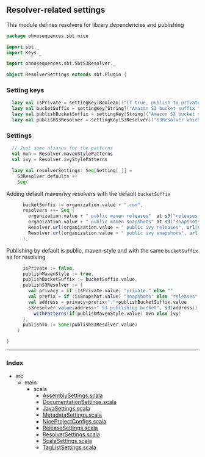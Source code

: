 ## Resolver-related settings

This module defines resolvers for library dependencies and publishing


```scala
package ohnosequences.sbt.nice

import sbt._
import Keys._

import ohnosequences.sbt.SbtS3Resolver._

object ResolverSettings extends sbt.Plugin {
```

### Setting keys

```scala
  lazy val isPrivate = settingKey[Boolean]("If true, publish to private S3 bucket, else to public")
  lazy val bucketSuffix = settingKey[String]("Amazon S3 bucket suffix for resolvers")
  lazy val publishBucketSuffix = settingKey[String]("Amazon S3 bucket suffix for publish-to resolver")
  lazy val publishS3Resolver = settingKey[S3Resolver]("S3Resolver which will be used in publishTo")
```

### Settings

```scala
  // Just some aliases for the patterns
  val mvn = Resolver.mavenStylePatterns
  val ivy = Resolver.ivyStylePatterns

  lazy val resolverSettings: Seq[Setting[_]] = 
    S3Resolver.defaults ++ 
    Seq(
```

Adding default maven/ivy resolvers with the default `bucketSuffix`

```scala
      bucketSuffix := organization.value + ".com",
      resolvers ++= Seq ( 
        organization.value + " public maven releases"  at s3("releases." + bucketSuffix.value).toHttp,
        organization.value + " public maven snapshots" at s3("snapshots." + bucketSuffix.value).toHttp,
        Resolver.url(organization.value + " public ivy releases", url(s3("releases." + bucketSuffix.value).toHttp))(ivy),
        Resolver.url(organization.value + " public ivy snapshots", url(s3("snapshots." + bucketSuffix.value).toHttp))(ivy)
      ),
```

Publishing by default is public, maven-style and with the same `bucketSuffix` as for resolving

```scala
      isPrivate := false,
      publishMavenStyle := true,
      publishBucketSuffix := bucketSuffix.value,
      publishS3Resolver := {
        val privacy = if (isPrivate.value) "private." else ""
        val prefix = if (isSnapshot.value) "snapshots" else "releases"
        val address = privacy+prefix+"."+publishBucketSuffix.value 
        s3resolver.value(address+" S3 publishing bucket", s3(address)).
          withPatterns(if(publishMavenStyle.value) mvn else ivy)
      },
      publishTo := Some(publishS3Resolver.value)
    )

}

```


------

### Index

+ src
  + main
    + scala
      + [AssemblySettings.scala][main/scala/AssemblySettings.scala]
      + [DocumentationSettings.scala][main/scala/DocumentationSettings.scala]
      + [JavaSettings.scala][main/scala/JavaSettings.scala]
      + [MetadataSettings.scala][main/scala/MetadataSettings.scala]
      + [NiceProjectConfigs.scala][main/scala/NiceProjectConfigs.scala]
      + [ReleaseSettings.scala][main/scala/ReleaseSettings.scala]
      + [ResolverSettings.scala][main/scala/ResolverSettings.scala]
      + [ScalaSettings.scala][main/scala/ScalaSettings.scala]
      + [TagListSettings.scala][main/scala/TagListSettings.scala]

[main/scala/AssemblySettings.scala]: AssemblySettings.scala.md
[main/scala/DocumentationSettings.scala]: DocumentationSettings.scala.md
[main/scala/JavaSettings.scala]: JavaSettings.scala.md
[main/scala/MetadataSettings.scala]: MetadataSettings.scala.md
[main/scala/NiceProjectConfigs.scala]: NiceProjectConfigs.scala.md
[main/scala/ReleaseSettings.scala]: ReleaseSettings.scala.md
[main/scala/ResolverSettings.scala]: ResolverSettings.scala.md
[main/scala/ScalaSettings.scala]: ScalaSettings.scala.md
[main/scala/TagListSettings.scala]: TagListSettings.scala.md